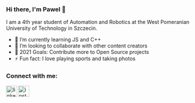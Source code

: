 ### Hi there, I'm Pawel 👋

I am a 4th year student of Automation and Robotics at the West Pomeranian University of Technology in Szczecin.

- 🌱 I’m currently learning JS and C++
- 👯 I’m looking to collaborate with other content creators
- 🥅 2021 Goals: Contribute more to Open Source projects
- ⚡ Fun fact: I love playing sports and taking photos

### Connect with me:

[<img align="left" alt="linkedin" width="30px" src="https://cdn.jsdelivr.net/npm/simple-icons@v3/icons/linkedin.svg" />][linkedin]
[<img align="left" alt="instagram" width="30px" src="https://cdn.jsdelivr.net/npm/simple-icons@v3/icons/instagram.svg" />][instagram]

[instagram]: https://www.instagram.com/stalugaexpert
[linkedin]: https://www.linkedin.com/in/pawelstalega/
